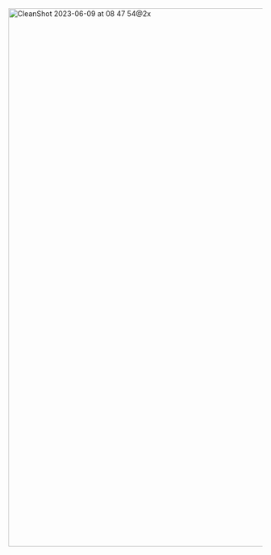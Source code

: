 

<img width="1066" alt="CleanShot 2023-06-09 at 08 47 54@2x" src="https://github.com/thiskevinwang/openai-demo/assets/26389321/17300274-ae7c-4c29-a9f0-7ed108103f37">
